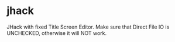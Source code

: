 # jhack

JHack with fixed Title Screen Editor. Make sure that Direct File IO is UNCHECKED, otherwise it will NOT work.
